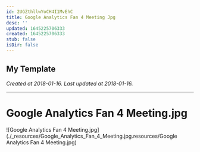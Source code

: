 ```yaml
---
id: 2UGZthllwYoCH4I1MvEhC
title: Google Analytics Fan 4 Meeting Jpg
desc: ''
updated: 1645225706333
created: 1645225706333
stub: false
isDir: false
---
```

My Template
---

_Created at 2018-01-16._
_Last updated at 2018-01-16._




---

# Google Analytics Fan 4 Meeting.jpg


![Google Analytics Fan 4 Meeting.jpg](./_resources/Google_Analytics_Fan_4_Meeting.jpg.resources/Google Analytics Fan 4 Meeting.jpg)

